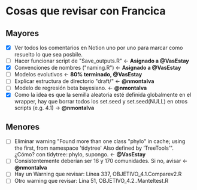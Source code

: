 # Cosas que revisar con Francica

## Mayores

-   [x] Ver todos los comentarios en Notion uno por uno para marcar como resuelto lo que sea posbile.
-   [ ] Hacer funcionar script de "Save_outputs.R" <- **Asignado a @VasEstay**
-   [x] Convenciones de nombres ("naming.R") <- **Asignado a @VasEstay**
-   [ ] Modelos evolutivos <- **80% terminado, @VasEstay**
-   [ ] Explicar estructura de directorio "draft/" <- **@nmontalva**
-   [ ] Modelo de regresión beta bayesiano. <- **@nmontalva**
-   [x] Como la idea es que la semilla aleatoria esté definida globalmente en el wrapper, hay que borrar todos los set.seed y set.seed(NULL) en otros scripts (e.g. 4.1) -> **@nmontalva**

## Menores

-   [ ] Eliminar warning "Found more than one class "phylo" in cache; using the first, from namespace 'tidytree' Also defined by ‘TreeTools’". ¿Cómo? con tidytree::phylo, supongo. <- **@VasEstay**
-   [ ] Consistentemente deberían ser 16 y 170 comunidades. Si no, avisar <- **@nmontalva**
-   [ ] Hay un Warning que revisar: Línea 337, OBJETIVO_4.1.Comparev2.R
-   [ ] Otro warning que revisar: Lína 51, OBJETIVO_4.2..Manteltest.R
